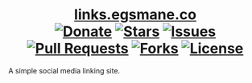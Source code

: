 <div align="center">
<h1><a href="https://links.egsmane.co">links.egsmane.co</a><br>
<a href="https://chse.dev/donate"><img alt="Donate" src="https://img.shields.io/badge/Donate_To_This_Project-brightgreen"></a>
<a href="https://github.com/egsmaneco/links/stargazers"><img alt="Stars" src="https://img.shields.io/github/stars/egsmaneco/links"></a>
<a href="https://github.com/egsmaneco/links/issues"><img alt="Issues" src="https://img.shields.io/github/issues/egsmaneco/links"></a>
<a href="https://github.com/egsmaneco/links/pulls"><img alt="Pull Requests" src="https://img.shields.io/github/issues-pr/egsmaneco/links"></a>
<a href="https://github.com/egsmaneco/links/network"><img alt="Forks" src="https://img.shields.io/github/forks/egsmaneco/links"></a>
<a href="https://github.com/egsmaneco/links/blob/main/LICENSE.md"><img alt="License" src="https://img.shields.io/github/license/egsmaneco/links"></a>
</h1></div>

A simple social media linking site.
